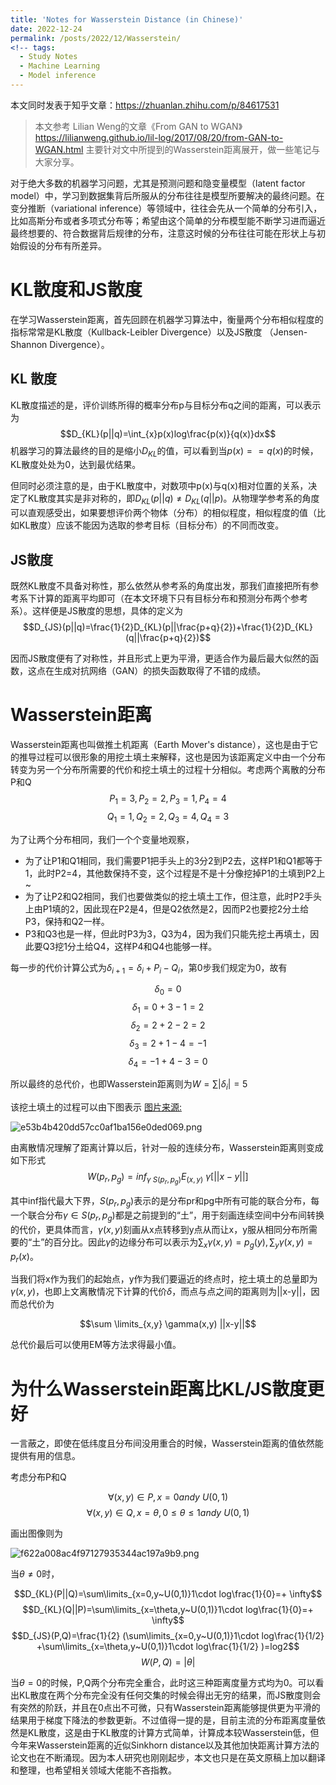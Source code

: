 ```yaml
---
title: 'Notes for Wasserstein Distance (in Chinese)'
date: 2022-12-24
permalink: /posts/2022/12/Wasserstein/
<!-- tags:
  - Study Notes
  - Machine Learning
  - Model inference
---
```


本文同时发表于知乎文章：https://zhuanlan.zhihu.com/p/84617531

> 本文参考 
Lilian Weng的文章《From GAN to WGAN》https://lilianweng.github.io/lil-log/2017/08/20/from-GAN-to-WGAN.html
> 主要针对文中所提到的Wasserstein距离展开，做一些笔记与大家分享。

对于绝大多数的机器学习问题，尤其是预测问题和隐变量模型（latent factor model）中，学习到数据集背后所服从的分布往往是模型所要解决的最终问题。在变分推断（variational inference）等领域中，往往会先从一个简单的分布引入，比如高斯分布或者多项式分布等；希望由这个简单的分布模型能不断学习进而逼近最终想要的、符合数据背后规律的分布，注意这时候的分布往往可能在形状上与初始假设的分布有所差异。

# KL散度和JS散度

在学习Wasserstein距离，首先回顾在机器学习算法中，衡量两个分布相似程度的指标常常是KL散度（Kullback-Leibler Divergence）以及JS散度 （Jensen-Shannon Divergence）。

## KL 散度
KL散度描述的是，评价训练所得的概率分布p与目标分布q之间的距离，可以表示为
$$D_{KL}(p||q)=\int_{x}p(x)log\frac{p(x)}{q(x)}dx$$
机器学习的算法最终的目的是缩小$D_{KL}$的值，可以看到当$p(x)==q(x)$的时候，KL散度处处为0，达到最优结果。

但同时必须注意的是，由于KL散度中，对数项中p(x)与q(x)相对位置的关系，决定了KL散度其实是非对称的，即$D_{KL}(p||q) \neq D_{KL}(q||p)$。从物理学参考系的角度可以直观感受出，如果要想评价两个物体（分布）的相似程度，相似程度的值（比如KL散度）应该不能因为选取的参考目标（目标分布）的不同而改变。

## JS散度
既然KL散度不具备对称性，那么依然从参考系的角度出发，那我们直接把所有参考系下计算的距离平均即可（在本文环境下只有目标分布和预测分布两个参考系）。这样便是JS散度的思想，具体的定义为
$$D_{JS}(p||q)=\frac{1}{2}D_{KL}(p||\frac{p+q}{2})+\frac{1}{2}D_{KL}(q||\frac{p+q}{2})$$

因而JS散度便有了对称性，并且形式上更为平滑，更适合作为最后最大似然的函数，这点在生成对抗网络（GAN）的损失函数取得了不错的成绩。

# Wasserstein距离
Wasserstein距离也叫做推土机距离（Earth Mover's distance），这也是由于它的推导过程可以很形象的用挖土填土来解释，这也是因为该距离定义中由一个分布转变为另一个分布所需要的代价和挖土填土的过程十分相似。考虑两个离散的分布P和Q
$$P_{1}=3,P_{2}=2,P_{3}=1,P_{4}=4$$
$$Q_{1}=1,Q_{2}=2,Q_{3}=4,Q_{4}=3$$

为了让两个分布相同，我们一个个变量地观察，
* 为了让P1和Q1相同，我们需要P1把手头上的3分2到P2去，这样P1和Q1都等于1，此时P2=4，其他数保持不变，这个过程是不是十分像挖掉P1的土填到P2上~
* 为了让P2和Q2相同，我们也要做类似的挖土填土工作，但注意，此时P2手头上由P1填的2，因此现在P2是4，但是Q2依然是2，因而P2也要挖2分土给P3，保持和Q2一样。
* P3和Q3也是一样，但此时P3为3，Q3为4，因为我们只能先挖土再填土，因此要Q3挖1分土给Q4，这样P4和Q4也能够一样。

每一步的代价计算公式为$\delta_{i+1}=\delta_{i}+P_{i}-Q_{i}$，第0步我们规定为0，故有

$$\delta_{0}=0$$
$$\delta_{1}=0+3-1=2$$
$$\delta_{2}=2+2-2=2$$
$$\delta_{3}=2+1-4=-1$$
$$\delta_{4}=-1+4-3=0$$

所以最终的总代价，也即Wasserstein距离则为$W=\sum |\delta_{i}|=5$

该挖土填土的过程可以由下图表示 [图片来源:](https://lilianweng.github.io/lil-log/2017/08/20/from-GAN-to-WGAN.html#kullbackleibler-and-jensenshannon-divergence )

![e53b4b420dd57cc0af1ba156e0ded069.png](en-resource://database/2189:1)

由离散情况理解了距离计算以后，针对一般的连续分布，Wasserstein距离则变成如下形式
$$W(p_{r},p_{g})=inf_{\gamma~S(p_{r},p_{g})}E_(x,y)~\gamma [||x-y||]$$

其中inf指代最大下界，$S(p_{r},p_{g})$表示的是分布pr和pg中所有可能的联合分布，每一个联合分布$\gamma \in S(p_{r},p_{g})$都是之前提到的“土”，用于刻画连续空间中分布间转换的代价，更具体而言，$\gamma(x,y)$刻画从x点转移到y点从而让x，y服从相同分布所需要的“土”的百分比。因此$\gamma$的边缘分布可以表示为$\sum_{x}\gamma(x,y)=p_{g}(y), \sum_{y}\gamma(x,y)=p_{r}(x)$。

当我们将x作为我们的起始点，y作为我们要逼近的终点时，挖土填土的总量即为$\gamma(x,y)$，也即上文离散情况下计算的代价$\delta$，而点与点之间的距离则为||x-y||，因而总代价为

$$\sum \limits_{x,y} \gamma(x,y) ||x-y||$$

总代价最后可以使用EM等方法求得最小值。

# 为什么Wasserstein距离比KL/JS散度更好

一言蔽之，即使在低纬度且分布间没用重合的时候，Wasserstein距离的值依然能提供有用的信息。

考虑分布P和Q

$$\forall (x,y) \in P, x=0 and y ~ U(0,1) $$
$$\forall(x,y) \in Q, x=\theta, 0 \leq \theta \leq 1 and y~U(0,1)$$

画出图像则为

![f622a008ac4f97127935344ac197a9b9.png](en-resource://database/2193:1)

当$\theta \neq 0$时，

$$D_{KL}(P||Q)=\sum\limits_{x=0,y~U(0,1)}1\cdot log\frac{1}{0}=+ \infty$$
$$D_{KL}(Q||P)=\sum\limits_{x=\theta,y~U(0,1)}1\cdot log\frac{1}{0}=+ \infty$$
$$D_{JS}(P,Q)=\frac{1}{2} (\sum\limits_{x=0,y~U(0,1)}1\cdot log\frac{1}{1/2} +\sum\limits_{x=\theta,y~U(0,1)}1\cdot log\frac{1}{1/2} )=log2$$
$$W(P,Q)=|\theta|$$

当$\theta=0$的时候，P,Q两个分布完全重合，此时这三种距离度量方式均为0。可以看出KL散度在两个分布完全没有任何交集的时候会得出无穷的结果，而JS散度则会有突然的阶跃，并且在0点出不可微，只有Wasserstein距离能够提供更为平滑的结果用于梯度下降法的参数更新。不过值得一提的是，目前主流的分布距离度量依然是KL散度，这是由于KL散度的计算方式简单，计算成本较Wasserstein低，但今年来Wasserstein距离的近似Sinkhorn distance以及其他加快距离计算方法的论文也在不断涌现。因为本人研究也刚刚起步，本文也只是在英文原稿上加以翻译和整理，也希望相关领域大佬能不吝指教。